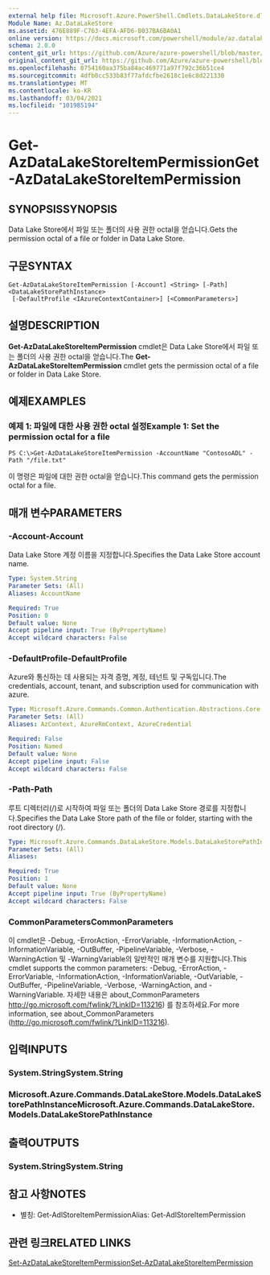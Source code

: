 ```yaml
---
external help file: Microsoft.Azure.PowerShell.Cmdlets.DataLakeStore.dll-Help.xml
Module Name: Az.DataLakeStore
ms.assetid: 476E889F-C763-4EFA-AFD6-B037BA6BA0A1
online version: https://docs.microsoft.com/powershell/module/az.datalakestore/get-azdatalakestoreitempermission
schema: 2.0.0
content_git_url: https://github.com/Azure/azure-powershell/blob/master/src/DataLakeStore/DataLakeStore/help/Get-AzDataLakeStoreItemPermission.md
original_content_git_url: https://github.com/Azure/azure-powershell/blob/master/src/DataLakeStore/DataLakeStore/help/Get-AzDataLakeStoreItemPermission.md
ms.openlocfilehash: 0754160aa375ba84ac469771a97f792c36b51ce4
ms.sourcegitcommit: 4dfb0cc533b83f77afdcfbe2618c1e6c8d221330
ms.translationtype: MT
ms.contentlocale: ko-KR
ms.lasthandoff: 03/04/2021
ms.locfileid: "101985194"
---
```

# <span data-ttu-id="b76ee-101">Get-AzDataLakeStoreItemPermission</span><span class="sxs-lookup"><span data-stu-id="b76ee-101">Get-AzDataLakeStoreItemPermission</span></span>

## <span data-ttu-id="b76ee-102">SYNOPSIS</span><span class="sxs-lookup"><span data-stu-id="b76ee-102">SYNOPSIS</span></span>
<span data-ttu-id="b76ee-103">Data Lake Store에서 파일 또는 폴더의 사용 권한 octal을 얻습니다.</span><span class="sxs-lookup"><span data-stu-id="b76ee-103">Gets the permission octal of a file or folder in Data Lake Store.</span></span>

## <span data-ttu-id="b76ee-104">구문</span><span class="sxs-lookup"><span data-stu-id="b76ee-104">SYNTAX</span></span>

```
Get-AzDataLakeStoreItemPermission [-Account] <String> [-Path] <DataLakeStorePathInstance>
 [-DefaultProfile <IAzureContextContainer>] [<CommonParameters>]
```

## <span data-ttu-id="b76ee-105">설명</span><span class="sxs-lookup"><span data-stu-id="b76ee-105">DESCRIPTION</span></span>
<span data-ttu-id="b76ee-106">**Get-AzDataLakeStoreItemPermission** cmdlet은 Data Lake Store에서 파일 또는 폴더의 사용 권한 octal을 얻습니다.</span><span class="sxs-lookup"><span data-stu-id="b76ee-106">The **Get-AzDataLakeStoreItemPermission** cmdlet gets the permission octal of a file or folder in Data Lake Store.</span></span>

## <span data-ttu-id="b76ee-107">예제</span><span class="sxs-lookup"><span data-stu-id="b76ee-107">EXAMPLES</span></span>

### <span data-ttu-id="b76ee-108">예제 1: 파일에 대한 사용 권한 octal 설정</span><span class="sxs-lookup"><span data-stu-id="b76ee-108">Example 1: Set the permission octal for a file</span></span>
```
PS C:\>Get-AzDataLakeStoreItemPermission -AccountName "ContosoADL" -Path "/file.txt"
```

<span data-ttu-id="b76ee-109">이 명령은 파일에 대한 권한 octal을 얻습니다.</span><span class="sxs-lookup"><span data-stu-id="b76ee-109">This command gets the permission octal for a file.</span></span>

## <span data-ttu-id="b76ee-110">매개 변수</span><span class="sxs-lookup"><span data-stu-id="b76ee-110">PARAMETERS</span></span>

### <span data-ttu-id="b76ee-111">-Account</span><span class="sxs-lookup"><span data-stu-id="b76ee-111">-Account</span></span>
<span data-ttu-id="b76ee-112">Data Lake Store 계정 이름을 지정합니다.</span><span class="sxs-lookup"><span data-stu-id="b76ee-112">Specifies the Data Lake Store account name.</span></span>

```yaml
Type: System.String
Parameter Sets: (All)
Aliases: AccountName

Required: True
Position: 0
Default value: None
Accept pipeline input: True (ByPropertyName)
Accept wildcard characters: False
```

### <span data-ttu-id="b76ee-113">-DefaultProfile</span><span class="sxs-lookup"><span data-stu-id="b76ee-113">-DefaultProfile</span></span>
<span data-ttu-id="b76ee-114">Azure와 통신하는 데 사용되는 자격 증명, 계정, 테넌트 및 구독입니다.</span><span class="sxs-lookup"><span data-stu-id="b76ee-114">The credentials, account, tenant, and subscription used for communication with azure.</span></span>

```yaml
Type: Microsoft.Azure.Commands.Common.Authentication.Abstractions.Core.IAzureContextContainer
Parameter Sets: (All)
Aliases: AzContext, AzureRmContext, AzureCredential

Required: False
Position: Named
Default value: None
Accept pipeline input: False
Accept wildcard characters: False
```

### <span data-ttu-id="b76ee-115">-Path</span><span class="sxs-lookup"><span data-stu-id="b76ee-115">-Path</span></span>
<span data-ttu-id="b76ee-116">루트 디렉터리(/)로 시작하여 파일 또는 폴더의 Data Lake Store 경로를 지정합니다.</span><span class="sxs-lookup"><span data-stu-id="b76ee-116">Specifies the Data Lake Store path of the file or folder, starting with the root directory (/).</span></span>

```yaml
Type: Microsoft.Azure.Commands.DataLakeStore.Models.DataLakeStorePathInstance
Parameter Sets: (All)
Aliases:

Required: True
Position: 1
Default value: None
Accept pipeline input: True (ByPropertyName)
Accept wildcard characters: False
```

### <span data-ttu-id="b76ee-117">CommonParameters</span><span class="sxs-lookup"><span data-stu-id="b76ee-117">CommonParameters</span></span>
<span data-ttu-id="b76ee-118">이 cmdlet은 -Debug, -ErrorAction, -ErrorVariable, -InformationAction, -InformationVariable, -OutBuffer, -PipelineVariable, -Verbose, -WarningAction 및 -WarningVariable의 일반적인 매개 변수를 지원합니다.</span><span class="sxs-lookup"><span data-stu-id="b76ee-118">This cmdlet supports the common parameters: -Debug, -ErrorAction, -ErrorVariable, -InformationAction, -InformationVariable, -OutVariable, -OutBuffer, -PipelineVariable, -Verbose, -WarningAction, and -WarningVariable.</span></span> <span data-ttu-id="b76ee-119">자세한 내용은 about_CommonParameters http://go.microsoft.com/fwlink/?LinkID=113216) 를 참조하세요.</span><span class="sxs-lookup"><span data-stu-id="b76ee-119">For more information, see about_CommonParameters (http://go.microsoft.com/fwlink/?LinkID=113216).</span></span>

## <span data-ttu-id="b76ee-120">입력</span><span class="sxs-lookup"><span data-stu-id="b76ee-120">INPUTS</span></span>

### <span data-ttu-id="b76ee-121">System.String</span><span class="sxs-lookup"><span data-stu-id="b76ee-121">System.String</span></span>

### <span data-ttu-id="b76ee-122">Microsoft.Azure.Commands.DataLakeStore.Models.DataLakeStorePathInstance</span><span class="sxs-lookup"><span data-stu-id="b76ee-122">Microsoft.Azure.Commands.DataLakeStore.Models.DataLakeStorePathInstance</span></span>

## <span data-ttu-id="b76ee-123">출력</span><span class="sxs-lookup"><span data-stu-id="b76ee-123">OUTPUTS</span></span>

### <span data-ttu-id="b76ee-124">System.String</span><span class="sxs-lookup"><span data-stu-id="b76ee-124">System.String</span></span>

## <span data-ttu-id="b76ee-125">참고 사항</span><span class="sxs-lookup"><span data-stu-id="b76ee-125">NOTES</span></span>
* <span data-ttu-id="b76ee-126">별칭: Get-AdlStoreItemPermission</span><span class="sxs-lookup"><span data-stu-id="b76ee-126">Alias: Get-AdlStoreItemPermission</span></span>

## <span data-ttu-id="b76ee-127">관련 링크</span><span class="sxs-lookup"><span data-stu-id="b76ee-127">RELATED LINKS</span></span>

[<span data-ttu-id="b76ee-128">Set-AzDataLakeStoreItemPermission</span><span class="sxs-lookup"><span data-stu-id="b76ee-128">Set-AzDataLakeStoreItemPermission</span></span>](./Set-AzDataLakeStoreItemPermission.md)


